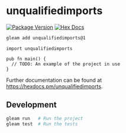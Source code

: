 # unqualifiedimports

[![Package Version](https://img.shields.io/hexpm/v/unqualifiedimports)](https://hex.pm/packages/unqualifiedimports)
[![Hex Docs](https://img.shields.io/badge/hex-docs-ffaff3)](https://hexdocs.pm/unqualifiedimports/)

```sh
gleam add unqualifiedimports@1
```
```gleam
import unqualifiedimports

pub fn main() {
  // TODO: An example of the project in use
}
```

Further documentation can be found at <https://hexdocs.pm/unqualifiedimports>.

## Development

```sh
gleam run   # Run the project
gleam test  # Run the tests
```
